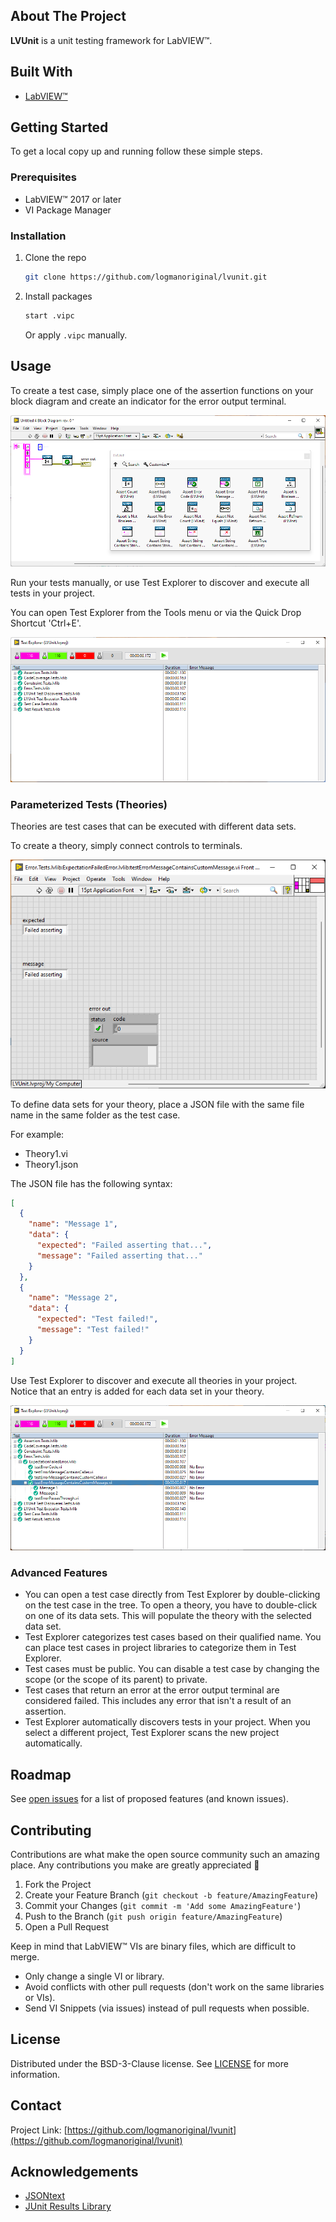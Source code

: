 <!-- ABOUT THE PROJECT -->
## About The Project
**LVUnit** is a unit testing framework for LabVIEW&trade;.

## Built With
* [LabVIEW&trade;](https://ni.com/labview)

<!-- GETTING STARTED -->
## Getting Started
To get a local copy up and running follow these simple steps.

### Prerequisites
* LabVIEW&trade; 2017 or later
* VI Package Manager

### Installation
1. Clone the repo
    ```sh
    git clone https://github.com/logmanoriginal/lvunit.git
    ```
2. Install packages
    ```sh
    start .vipc
    ```
    Or apply `.vipc` manually.

<!-- USAGE EXAMPLES -->
## Usage

To create a test case, simply place one of the assertion functions on your block diagram and create an indicator for the error output terminal.

![Test Case](.github/images/test-case.png)

Run your tests manually, or use Test Explorer to discover and execute all tests in your project.

You can open Test Explorer from the Tools menu or via the Quick Drop Shortcut 'Ctrl+E'.

![Test Explorer](.github/images/test-explorer.png)

### Parameterized Tests (Theories)

Theories are test cases that can be executed with different data sets.

To create a theory, simply connect controls to terminals.

![Theory](.github/images/theory.png)

To define data sets for your theory, place a JSON file with the same file name in the same folder as the test case.

For example:
* Theory1.vi
* Theory1.json

The JSON file has the following syntax:
```JSON
[
  {
    "name": "Message 1",
    "data": {
      "expected": "Failed asserting that...",
      "message": "Failed asserting that..."
    }
  },
  {
    "name": "Message 2",
    "data": {
      "expected": "Test failed!",
      "message": "Test failed!"
    }
  }
]
```

Use Test Explorer to discover and execute all theories in your project. Notice that an entry is added for each data set in your theory.

![Test Explorer](.github/images/test-explorer-theory.png)

### Advanced Features

* You can open a test case directly from Test Explorer by double-clicking on the test case in the tree. To open a theory, you have to double-click on one of its data sets. This will populate the theory with the selected data set.
* Test Explorer categorizes test cases based on their qualified name. You can place test cases in project libraries to categorize them in Test Explorer.
* Test cases must be public. You can disable a test case by changing the scope (or the scope of its parent) to private.
* Test cases that return an error at the error output terminal are considered failed. This includes any error that isn't a result of an assertion.
* Test Explorer automatically discovers tests in your project. When you select a different project, Test Explorer scans the new project automatically.

<!-- ROADMAP -->
## Roadmap
See [open issues](https://github.com/logmanoriginal/lvunit/issues) for a list of proposed features (and known issues).

<!-- CONTRIBUTING -->
## Contributing
Contributions are what make the open source community such an amazing place. Any contributions you make are greatly appreciated :sparkling_heart:

1. Fork the Project
2. Create your Feature Branch (`git checkout -b feature/AmazingFeature`)
3. Commit your Changes (`git commit -m 'Add some AmazingFeature'`)
4. Push to the Branch (`git push origin feature/AmazingFeature`)
5. Open a Pull Request

Keep in mind that LabVIEW&trade; VIs are binary files, which are difficult to merge.
- Only change a single VI or library.
- Avoid conflicts with other pull requests (don't work on the same libraries or VIs).
- Send VI Snippets (via issues) instead of pull requests when possible.

<!-- LICENSE -->
## License
Distributed under the BSD-3-Clause license. See [LICENSE](LICENSE) for more information.

<!-- CONTACT -->
## Contact

Project Link: [https://github.com/logmanoriginal/lvunit](https://github.com/logmanoriginal/lvunit)

<!-- ACKNOWLEDGEMENTS -->
## Acknowledgements
* [JSONtext](https://bitbucket.org/drjdpowell/jsontext)
* [JUnit Results Library](https://github.com/NISystemsEngineering/LV-JUnit/)
